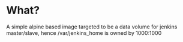 What?
=====

A simple alpine based image targeted to be a data volume for jenkins master/slave, hence /var/jenkins_home is owned by 1000:1000
